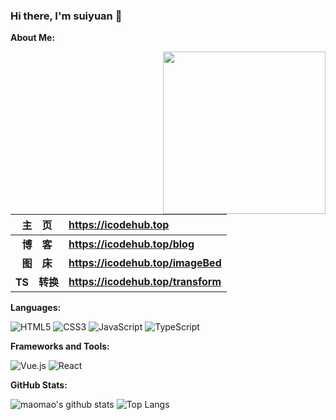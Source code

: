 ### Hi there, I'm suiyuan 👋

**About Me:** 

<img src="https://www.icodehub.top/github/giphy.gif" width="260" align="right" alt="">

|   主&emsp;页   | <https://icodehub.top>                                      |
| :------------: | :------------------------------------------------------- |
| **博&emsp;客** | **<https://icodehub.top/blog>**                            |
| **图&emsp;床** | **<https://icodehub.top/imageBed>**                            |
| **TS&emsp;转换** | **<https://icodehub.top/transform>**                      |

**Languages:**

![HTML5](https://img.shields.io/badge/HTML5-E34F26?logo=HTML5&logoColor=fff)
![CSS3](https://img.shields.io/badge/CSS3-1572B6?logo=CSS3&logoColor=fff)
![JavaScript](https://img.shields.io/badge/JavaScript-F7DF1E?logo=JavaScript&logoColor=333)
![TypeScript](https://img.shields.io/badge/TypeScript-3178C6?logo=TypeScript&logoColor=fff)

**Frameworks and Tools:**

![Vue.js](https://img.shields.io/badge/Vue.js-4FC08D?logo=Vue.js&logoColor=fff)
![React](https://img.shields.io/badge/React-61DAFB?logo=React&logoColor=333)

**GitHub Stats:**

![maomao's github stats](https://github-readme-stats.vercel.app/api?username=iygxv&show_icons=true&hide_title=true&count_private=true)
![Top Langs](https://github-readme-stats.vercel.app/api/top-langs/?username=iygxv&layout=compact)
